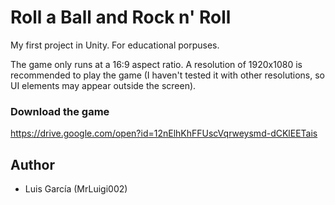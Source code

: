 # Roll a Ball and Rock n' Roll

My first project in Unity. For educational porpuses.

The game only runs at a 16:9 aspect ratio. A resolution of 1920x1080 is recommended to play the game (I haven't tested it with other resolutions, so UI elements may appear outside the screen).

### Download the game
https://drive.google.com/open?id=12nElhKhFFUscVqrweysmd-dCKlEETais


## Author
* Luis García (MrLuigi002)
